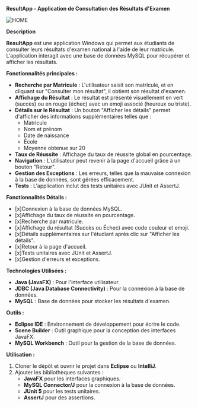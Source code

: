 **ResultApp - Application de Consultation des Résultats d'Examen**

![HOME](https://github.com/user-attachments/assets/5145fc8c-0b0e-4f98-abc8-7dd60652bad2)


**Description**

**ResultApp** est une application Windows qui permet aux étudiants de consulter leurs résultats d'examen national à l'aide de leur matricule. L'application interagit avec une base de données MySQL pour récupérer et afficher les résultats.

**Fonctionnalités principales :**

- **Recherche par Matricule** : L'utilisateur saisit son matricule, et en cliquant sur "Consulter mon résultat", il obtient son résultat d'examen.
- **Affichage du Résultat** : Le résultat est présenté visuellement en vert (succès) ou en rouge (échec) avec un emoji associé (heureux ou triste).
- **Détails sur le Résultat** : Un bouton "Afficher les détails" permet d'afficher des informations supplémentaires telles que :
  - Matricule
  - Nom et prénom
  - Date de naissance
  - École
  - Moyenne obtenue sur 20
- **Taux de Réussite** : Affichage du taux de réussite global en pourcentage.
- **Navigation** : L'utilisateur peut revenir à la page d'accueil grâce à un bouton "Retour".
- **Gestion des Exceptions** : Les erreurs, telles que la mauvaise connexion à la base de données, sont gérées efficacement.
- **Tests** : L'application inclut des tests unitaires avec JUnit et AssertJ.

**Fonctionnalités Détails :**

- [x]Connexion à la base de données MySQL.
- [x]Affichage du taux de réussite en pourcentage.
- [x]Recherche par matricule.
- [x]Affichage du résultat (Succès ou Échec) avec code couleur et emoji.
- [x]Détails supplémentaires sur l'étudiant après clic sur "Afficher les détails".
- [x]Retour à la page d'accueil.
- [x]Tests unitaires avec JUnit et AssertJ.
- [x]Gestion d'erreurs et exceptions.

**Technologies Utilisées :**

- **Java (JavaFX)** : Pour l'interface utilisateur.
- **JDBC (Java Database Connectivity)** : Pour la connexion à la base de données.
- **MySQL** : Base de données pour stocker les résultats d'examen.

**Outils :**

- **Eclipse IDE** : Environnement de développement pour écrire le code.
- **Scene Builder** : Outil graphique pour la conception des interfaces JavaFX.
- **MySQL Workbench** : Outil pour la gestion de la base de données.

**Utilisation :**

1. Cloner le dépôt et ouvrir le projet dans **Eclipse** ou **IntelliJ**.
2. Ajouter les bibliothèques suivantes :
   - **JavaFX** pour les interfaces graphiques.
   - **MySQL Connector/J** pour la connexion à la base de données.
   - **JUnit 5** pour les tests unitaires.
   - **AssertJ** pour des assertions.
